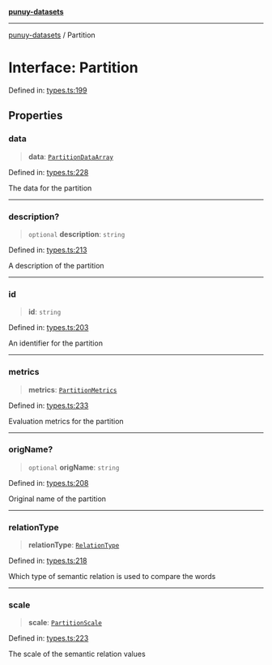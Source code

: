 [**punuy-datasets**](../README.md)

***

[punuy-datasets](../README.md) / Partition

# Interface: Partition

Defined in: [types.ts:199](https://github.com/andrefs/punuy-datasets/blob/bb746dfcae5a8272d8127b640c90c9e2c009c2f6/src/lib/types.ts#L199)

## Properties

### data

> **data**: [`PartitionDataArray`](../type-aliases/PartitionDataArray.md)

Defined in: [types.ts:228](https://github.com/andrefs/punuy-datasets/blob/bb746dfcae5a8272d8127b640c90c9e2c009c2f6/src/lib/types.ts#L228)

The data for the partition

***

### description?

> `optional` **description**: `string`

Defined in: [types.ts:213](https://github.com/andrefs/punuy-datasets/blob/bb746dfcae5a8272d8127b640c90c9e2c009c2f6/src/lib/types.ts#L213)

A description of the partition

***

### id

> **id**: `string`

Defined in: [types.ts:203](https://github.com/andrefs/punuy-datasets/blob/bb746dfcae5a8272d8127b640c90c9e2c009c2f6/src/lib/types.ts#L203)

An identifier for the partition

***

### metrics

> **metrics**: [`PartitionMetrics`](../type-aliases/PartitionMetrics.md)

Defined in: [types.ts:233](https://github.com/andrefs/punuy-datasets/blob/bb746dfcae5a8272d8127b640c90c9e2c009c2f6/src/lib/types.ts#L233)

Evaluation metrics for the partition

***

### origName?

> `optional` **origName**: `string`

Defined in: [types.ts:208](https://github.com/andrefs/punuy-datasets/blob/bb746dfcae5a8272d8127b640c90c9e2c009c2f6/src/lib/types.ts#L208)

Original name of the partition

***

### relationType

> **relationType**: [`RelationType`](../type-aliases/RelationType.md)

Defined in: [types.ts:218](https://github.com/andrefs/punuy-datasets/blob/bb746dfcae5a8272d8127b640c90c9e2c009c2f6/src/lib/types.ts#L218)

Which type of semantic relation is used to compare the words

***

### scale

> **scale**: [`PartitionScale`](../type-aliases/PartitionScale.md)

Defined in: [types.ts:223](https://github.com/andrefs/punuy-datasets/blob/bb746dfcae5a8272d8127b640c90c9e2c009c2f6/src/lib/types.ts#L223)

The scale of the semantic relation values
